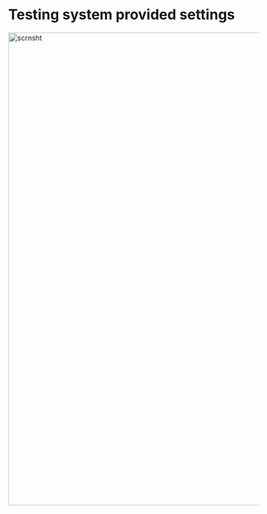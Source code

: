 # Testing system provided settings

<img width="948" alt="scrnsht" src="https://github.com/harmony-one/x/assets/18436006/5f8c812c-4151-4b4b-851c-891cf5a840e0">
